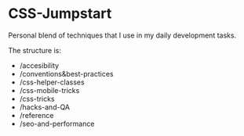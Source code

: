CSS-Jumpstart
=============

Personal blend of techniques that I use in my daily development tasks.

The structure is:
* /accesibility
* /conventions&best-practices
* /css-helper-classes
* /css-mobile-tricks
* /css-tricks
* /hacks-and-QA
* /reference
* /seo-and-performance
